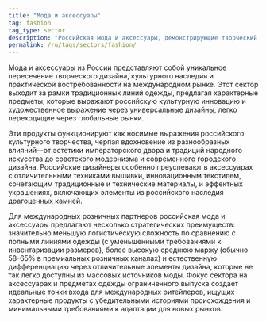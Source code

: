 ```yaml
---
title: "Мода и аксессуары"
tag: fashion
tag_type: sector
description: "Российская мода и аксессуары, демонстрирующие творческий дизайн, культурные влияния и практическую международную привлекательность."
permalink: /ru/tags/sectors/fashion/
---
```


Мода и аксессуары из России представляют собой уникальное пересечение творческого дизайна, культурного наследия и практической востребованности на международном рынке. Этот сектор выходит за рамки традиционных линий одежды, предлагая характерные предметы, которые выражают российскую культурную инновацию и художественное выражение через универсальные дизайны, легко переходящие через глобальные рынки.

Эти продукты функционируют как носимые выражения российского культурного творчества, черпая вдохновение из разнообразных влияний—от эстетики императорского двора и традиций народного искусства до советского модернизма и современного городского дизайна. Российские дизайнеры особенно преуспевают в аксессуарах с отличительными техниками вышивки, инновационным текстилем, сочетающим традиционные и технические материалы, и эффектных украшениях, включающих элементы из российского наследия драгоценных камней.

Для международных розничных партнеров российская мода и аксессуары предлагают несколько стратегических преимуществ: значительно меньшую логистическую сложность по сравнению с полными линиями одежды (с уменьшенными требованиями к инвентаризации размеров), более высокую среднюю маржу (обычно 58-65% в премиальных розничных каналах) и естественную дифференциацию через отличительные элементы дизайна, которые не так легко доступны из массовых источников моды. Фокус сектора на аксессуарах и предметах одежды ограниченного выпуска создает идеальные точки входа для международных ритейлеров, ищущих характерные продукты с убедительными историями происхождения и минимальными требованиями к адаптации для новых рынков.